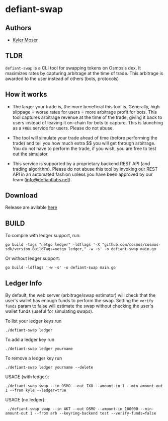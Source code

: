 # defiant-swap

## Authors
- [Kyler Moser](https://github.com/KyleMoser)

## TLDR

`defiant-swap` is a CLI tool for swapping tokens on Osmosis dex. It maximizes rates by capturing arbitrage at the time of trade. This arbitrage is awarded to the user instead of others (bots, protocols)

## How it works
- The larger your trade is, the more beneficial this tool is. Generally, high slippage = worse rates for users = more arbitrage profit for bots. 
This tool captures arbitrage revenue at the time of the trade, giving it back to users instead of leaving it on-chain for bots to capture. This is launching as a `FREE` service for users. Please do not abuse.

- The tool will simulate your trade ahead of time (before performing the trade) and tell you how much extra $$ you will get through arbitrage. You do not have to perform the trade, if you wish, you are free to test out the simulator. 

- This service is supported by a proprietary backend REST API (and trading algorithm). Please do not abuse this tool by invoking our REST API in an automated fashion unless you have been approved by our team (info@defiantlabs.net). 


## Download
Release are avilable [here](https://github.com/DefiantLabs/defiant-swap/releases)

## BUILD
To compile with ledger support, run:
```
go build -tags "netgo ledger" -ldflags '-X "github.com/cosmos/cosmos-sdk/version.BuildTags=netgo ledger," -w -s' -o defiant-swap main.go
```
Or without ledger support:
```
go build -ldflags '-w -s' -o defiant-swap main.go
```
## Ledger Info

By default, the web server (arbitrage/swap estimator) will check that the user's wallet has enough funds to perform the swap. Setting the `verify funds` param to false will estimate the swap without checking the user's wallet funds (useful for simulating swaps). 


To list your ledger keys run 
```
./defiant-swap ledger
``` 

To add a ledger key run
```
./defiant-swap ledger yourname
``` 
To remove a ledger key run 
```
./defiant-swap ledger yourname --delete
```

USAGE (with ledger):
```
./defiant-swap swap --in OSMO --out IXO --amount-in 1 --min-amount-out 1 --from kyle --ledger=true
```

USAGE (no ledger):
```
 ./defiant-swap swap --in AKT --out OSMO --amount-in 100000 --min-amount-out 1 --from arb --keyring-backend test --verify-funds=false
 ```

